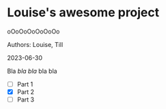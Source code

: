 # Louise's awesome project

oOoOoOoOoOoOo

Authors: Louise, Till

2023-06-30

Bla *bla bla* bla bla
- [ ] Part 1
- [x] Part 2
- [ ] Part 3

